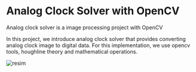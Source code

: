 # Analog Clock Solver with OpenCV
Analog clock solver is a image processing project with OpenCV

In this project, we introduce analog clock solver that provides converting analog clock image to digital data. For this implementation, we use opencv tools, houghline theory and mathematical operations.

![resim]()
